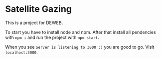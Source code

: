 Satellite Gazing
================

This is a project for DEWEB.

To start you have to install node and npm. After that install all pendencies with ```npm i``` and run the project with ```npm start```.

When you see ```Server is listening to 3000 :)``` you are good to go. Visit ```localhost:3000```.